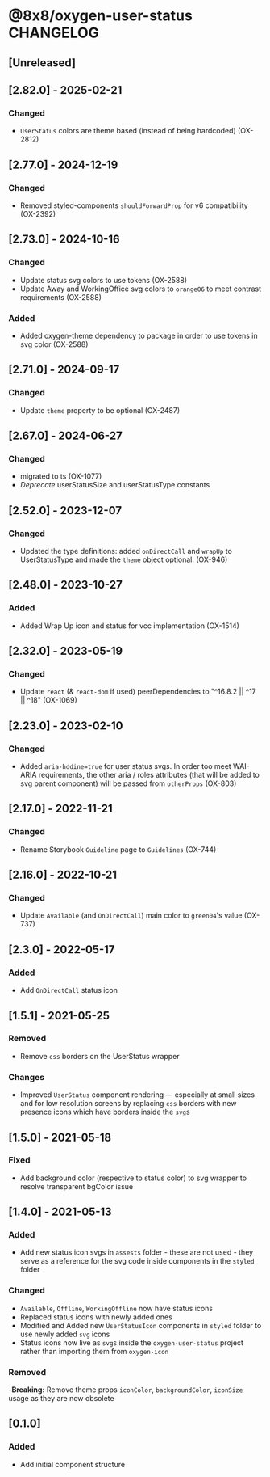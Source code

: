 # @8x8/oxygen-user-status CHANGELOG

## [Unreleased]

## [2.82.0] - 2025-02-21

### Changed

- `UserStatus` colors are theme based (instead of being hardcoded) (OX-2812)

## [2.77.0] - 2024-12-19

### Changed

- Removed styled-components `shouldForwardProp` for v6 compatibility (OX-2392)

## [2.73.0] - 2024-10-16

### Changed

- Update status svg colors to use tokens (OX-2588)
- Update Away and WorkingOffice svg colors to `orange06` to meet contrast requirements (OX-2588)

### Added

- Added oxygen-theme dependency to package in order to use tokens in svg color (OX-2588)

## [2.71.0] - 2024-09-17

### Changed

- Update `theme` property to be optional (OX-2487)

## [2.67.0] - 2024-06-27

### Changed

- migrated to ts (OX-1077)
- _Deprecate_ userStatusSize and userStatusType constants

## [2.52.0] - 2023-12-07

### Changed

- Updated the type definitions: added `onDirectCall` and `wrapUp` to UserStatusType and made the `theme` object optional. (OX-946)

## [2.48.0] - 2023-10-27

### Added

- Added Wrap Up icon and status for vcc implementation (OX-1514)

## [2.32.0] - 2023-05-19

### Changed

- Update `react` (& `react-dom` if used) peerDependencies to "^16.8.2 || ^17 || ^18" (OX-1069)

## [2.23.0] - 2023-02-10

### Changed

- Added `aria-hddine=true` for user status svgs. In order too meet WAI-ARIA requirements, the other aria / roles attributes (that will be added to svg parent component) will be passed from `otherProps` (OX-803)

## [2.17.0] - 2022-11-21

### Changed

- Rename Storybook `Guideline` page to `Guidelines` (OX-744)

## [2.16.0] - 2022-10-21

### Changed

- Update `Available` (and `OnDirectCall`) main color to `green04`'s value (OX-737)

## [2.3.0] - 2022-05-17

### Added

- Add `OnDirectCall` status icon

## [1.5.1] - 2021-05-25

### Removed

- Remove `css` borders on the UserStatus wrapper

### Changes

- Improved `UserStatus` component rendering — especially at small sizes and for low resolution screens by replacing `css` borders with new presence icons which have borders inside the `svg`s

## [1.5.0] - 2021-05-18

### Fixed

- Add background color (respective to status color) to svg wrapper to resolve transparent bgColor issue

## [1.4.0] - 2021-05-13

### Added

- Add new status icon svgs in `assests` folder - these are not used - they serve as a reference for the svg code inside components in the `styled` folder

### Changed

- `Available`, `Offline`, `WorkingOffline` now have status icons
- Replaced status icons with newly added ones
- Modified and Added new `UserStatusIcon` components in `styled` folder to use newly added `svg` icons
- Status icons now live as `svg`s inside the `oxygen-user-status` project rather than importing them from `oxygen-icon`

### Removed

-**Breaking:** Remove theme props `iconColor`, `backgroundColor`, `iconSize` usage as they are now obsolete

## [0.1.0]

### Added

- Add initial component structure
